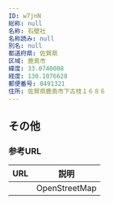 ```yaml
---
ID: w7jnN
総称: null
名称: 石壁社
名称読み: null
別名: null
都道府県: 佐賀県
区域: 鹿島市
緯度: 33.0740008
経度: 130.1076628
郵便番号: 8491321
住所: 佐賀県鹿島市下古枝１６８６
---
```


## その他

### 参考URL

| URL | 説明          |
| --- | ------------- |
|     | OpenStreetMap |
